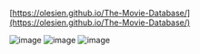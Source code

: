 [https://olesien.github.io/The-Movie-Database/](https://olesien.github.io/The-Movie-Database/)

![image](https://github.com/olesien/The-Movie-Database/assets/17833751/a41d8c36-5577-45fa-a8de-83fea1f3b8b8)
![image](https://github.com/olesien/The-Movie-Database/assets/17833751/a6e570bc-3e04-46d8-8710-b73e723c83c9)
![image](https://github.com/olesien/The-Movie-Database/assets/17833751/67df9d9a-05aa-4d09-8fb3-e8b2173fda07)
